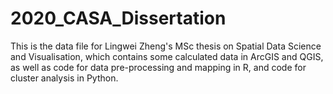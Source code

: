 # 2020_CASA_Dissertation
This is the data file for Lingwei Zheng's MSc thesis on Spatial Data Science and Visualisation, which contains some calculated data in ArcGIS and QGIS, as well as code for data pre-processing and mapping in R, and code for cluster analysis in Python.
